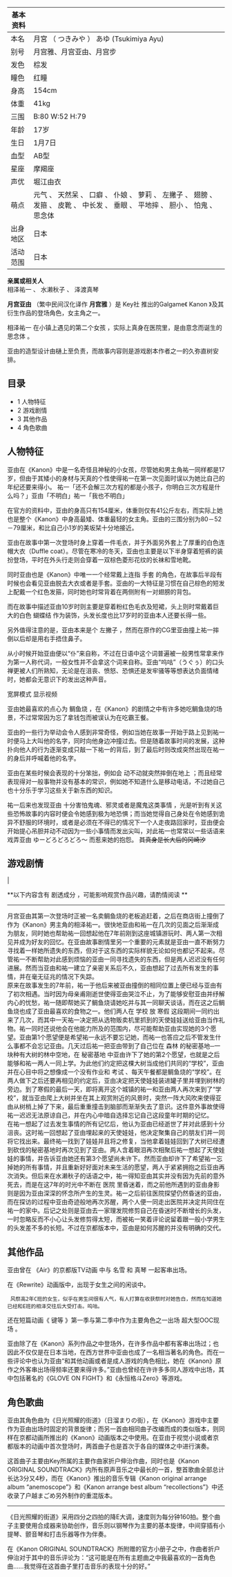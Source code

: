|  **基本资料**  ||
|---|---|
|本名  |  月宮  （  つきみや  ）  あゆ  (Tsukimiya Ayu)   |
|别号  |  月宫雅、月宫亚由、月宫步   |
|发色  |  棕发   |
|瞳色  |  红瞳   |
|身高  |  154cm   |
|体重  |  41kg   |
|三围  |  B:80 W:52 H:79   |
|年龄  |  17岁   |
|生日  |  1月7日   |
|血型  |  AB型   |
|星座  |  摩羯座   |
|声优  |  堀江由衣   |
|萌点  |  元气  、  天然呆  、  口癖  、  仆娘  、  萝莉  、  左撇子  、  翅膀  、  发箍  、  皮靴  、  中长发  、  垂眼  、  平地摔  、  胆小  、  怕鬼  、  思念体   |
|出身地区  |  日本   |
|活动范围  |  日本   |
**亲属或相关人**  
相泽祐一  、  水濑秋子  、  泽渡真琴  
  
**月宫亚由** （繁中民间汉化译作 **月宫雅** ）是  Key社  推出的Galgame《  Kanon  》及其衍生作品的登场角色，女主角之一。

相泽祐一  在小镇上遇见的第二个女孩  ，实际上真身在医院里，是由意念而诞生的  思念体  。

亚由的造型设计由樋上至负责，而故事内容则是游戏剧本作者之一的久弥直树安排。

##  目录

  * 1  人物特征 
  * 2  游戏剧情 
  * 3  其他作品 
  * 4  角色歌曲 

##  人物特征

亚由在《Kanon》中是一名奇怪且神秘的小女孩，尽管她和男主角祐一同样都是17岁，但由于其矮小的身材与天真的个性使得祐一在第一次见面时误以为她比自己的年纪还要来得小。
祐一「还不会解三次方程的都是小孩子，你明白三次方程是什么吗？」亚由「不明白」祐一「我也不明白」

在官方的资料中，亚由的身高只有154厘米，体重则仅有41公斤左右，而实际上她也是整个《Kanon》中身高最矮、体重最轻的女主角。亚由的三围分别为80－52－79厘米，和比自己小1岁的美坂栞十分地接近。

亚由在故事中第一次登场时身上穿着一件毛衣，并于外面另外套上了厚重的白色连帽大衣（Duffle
coat）。尽管在寒冷的冬天，亚由也主要是以下半身穿着短裤的装扮登场，平时在外头行走则会穿着一双棕色菱形花纹的长袜和雪地靴。

同时亚由也是《Kanon》中唯一一个经常戴上连指  手套
的角色，在故事后半段有时候也会看见亚由脱去大衣或者是手套。亚由的一大特征是习惯在自己棕色的短发上配戴一个红色发箍，同时她也时常背着在两侧附有一对翅膀的背包。

而在故事中描述亚由10岁时则主要是穿着粉红色毛衣及短裙，头上则时常戴着巨大的白色  蝴蝶结  作为装饰，头发长度也比17岁时的亚由本人还要长得一些。

另外值得注意的是，亚由本来是个  左撇子  ，然而在原作的CG里亚由撞上祐一摔倒以后却是用右手捂住鼻子。

从小时候开始亚由便以“仆”来自称，不过在日语中这个词普遍被一般男性常拿来作为第一人称代词，一般女性并不会拿这个词来自称。亚由“呜咕”（うぐぅ）的口头禅更被人们所熟知，无论是在沮丧、愤怒、恐惧还是发牢骚等等想表达负面情绪时，她都会无意识下的发出这种声音。

宽屏模式  显示视频

亚由她最喜欢的点心为  鲷鱼烧  ，在《Kanon》的剧情之中有许多她吃鲷鱼烧的场景，不过常常因为忘了拿钱包而被误认为在吃霸王餐。

亚由的一些行为举动会令人感到非常奇怪，例如当她在故事一开始于路上见到祐一时便马上大叫他的名字，同时向他身边冲撞过去。但是随着故事时间的发展，这种扑向他人的行为逐渐变成只敲一下祐一的背后，到了最后时则改成突然出现在祐一的身后并呼喊着他的名字。

亚由在某些时候会表现的十分笨拙，例如会  动不动就突然摔倒在地上
；而且经常表现得对一般事物并没有基本的常识，例如她不知道什么是移动电话，不过她自己也十分乐于学习这些关于新东西的知识。

祐一后来也发现亚由  十分害怕鬼魂、邪灵或者是魔鬼这类事情
，光是听到有关这些恐怖故事的内容时便会令她感到极为地恐惧；而当她觉得自己身处在令她感到诡异不舒服的环境时，或者是必须在不得已的情况下一个人走夜路回家时，亚由便会开始提心吊胆并动不动因为一些小事情而发出尖叫，对此祐一也常常以一些话语来戏弄亚由
ゆーどろどろどろ～  而惹来她的抱怨。 ~~其真身是长大后的冈崎汐~~

##  游戏剧情

|

**以下内容含有 剧透成分  ，可能影响观赏作品兴趣，请酌情阅读 **  
  
---  
月宫亚由其第一次登场时正被一名卖鲷鱼烧的老板追赶着，之后在商店街上撞倒了作为《Kanon》男主角的相泽祐一。很快地亚由和祐一在几次的见面之后渐渐成为朋友，同时她也帮助祐一回想起他在7年前刚到这座城镇游玩时、两人第一次相见并成为好友的回忆。在亚由故事剧情里另一个重要的元素就是亚由一直不断努力寻找着一样她所遗失的东西，但对于这东西的实际样貌无论如何也都记不起来。尽管祐一不断帮助对此感到烦恼的亚由一同寻找遗失的东西，但是两人迟迟没有任何进展。然而当亚由和祐一建立了亲密关系后不久，亚由想起了过去所有发生的事情，并在毫无征兆的情况下失踪。
</br>
原来在故事发生的7年前，祐一于他后来被亚由撞倒的相同位置上便已经与亚由有了初次相遇。当时因为母亲甫刚逝世使得亚由哭泣不止，为了能够安慰亚由并纾解内心的忧愁，祐一随即帮她买了鲷鱼烧请她吃并与其一同聊天谈话，而在这之后鲷鱼烧也成了亚由最喜欢的食物之一。他们两人在
学校  放  寒假
这段期间一同约出来了几次，而其中一天祐一决定把从选物贩卖机里抓到的天使娃娃送给亚由当作礼物。祐一同时还说他会在他能力所及的范围内，尽可能帮助亚由实现她的3个愿望。亚由第1个愿望便是希望祐一永远不要忘记她，而祐一也答应之后不管发生什么事都不会忘记亚由。几天过后祐一把亚由带到了自己位在
森林  的秘密基地─一块种有大树的林中空地，在  秘密基地
中亚由许下了她的第2个愿望，也就是之后能够和祐一两人一同上学。为此他们约定把这棵大树当成他们共同的“学校”，亚由并在心目中将之想像成一个没有作业和  考试
、每天午餐都是鲷鱼烧的“学校”。在两人做下之后还要再相见的约定后，亚由决定把天使娃娃装进罐子里并埋到树林的旁边。到了寒假的最后一天，即将离开这个城镇的祐一和亚由两人再次来到了“学校”，就当亚由爬上大树并坐在其上观赏附近的风景时，突然一阵大风吹来使得亚由从树梢上掉了下来，最后重重撞击到脑部而渐渐失去了意识。这件意外事故使得祐一迟迟无法原谅自己，并在内心中暗自选择忘记自己这段童年时期的记忆。
</br>
在祐一想起了过去发生事情的所有记忆后，他认为亚由已经逝世了并对此感到十分沮丧。这时祐一回想起了亚由埋起来的天使娃娃，他决定聚集自己的朋友们并一同将它找出来。最终祐一找到了娃娃并且将之修复，当他拿着娃娃回到了大树已经遭到砍伐的秘密基地时再次见到了亚由。两人含着眼泪再次相聚后祐一想起了天使娃娃的事情，并告诉亚由她还有第3个愿望尚未许下。然而亚由却许下了希望祐一忘掉她的所有事情，并且重新好好面对未来生活的愿望，两人于紧紧拥抱之后亚由再次消失。但后来在水濑秋子的话语之中，祐一得知亚由其实并没有因为先前的意外死去，而是在这7年的时光中不断在
医院
里昏迷着，而之前他所遇到的亚由身影则是因为亚由深深的怀念所产生的生灵。祐一之后前往医院探望仍然昏迷的亚由，而在探访的过程中亚由奇迹般地再次苏醒，两个人便一同走出医院并决定共同住在祐一的家中。后记之处则是亚由去一家理发院修剪自己在昏迷时不断增长的头发，一时忽略反而不小心让头发修剪得太短，而被祐一笑着评论说留着跟一般小学男生的头发差不多的长短。不过在京都版本中，亚由是如何苏醒的并没有明确的交代。
</br>  
  
##  其他作品

亚由曾在  《Air》的京都版TV动画  中与  名雪  和  真琴  一起客串出场。

在《Rewrite》动画版中，出现于女生之间的闲谈中。

     风祭高2年C班的女生，似乎在男生间很有人气，有人打算在收获祭时对她告白，然而在知道她已经和E班的相泽交往后大受打击。呜咕。 

还在短篇动画《  键等  》第一季与第二季中作为主要角色之一出场  超大型OOC现场  。

亚由除了在《Kanon》系列作品之中登场外，在许多作品中都有客串出场过；也因此不仅仅是在日本当地，在西方世界中亚由也成了一名相当著名的角色。而在一些评论中也认为亚由“和其他动画或者是成人游戏的角色相比，她在《Kanon》原作之外客串出场得频率还要来得许多。”亚由也曾经在许许多多同人游戏中出场，其中包括著名的《GLOVE
ON FIGHT》和《永恒格斗Zero》等游戏。

##  角色歌曲

亚由其角色曲为《日光照耀的街道》（日溜まりの街），在《Kanon》游戏中主要作为亚由出场时固定的背景旋律；而另一首由相同曲子改编而成的类似版本，则同样在京都动画所推出的《Kanon》动画版本之中使用。在亚由于视觉小说或者京都版本的动画中首次登场时，两首曲子也是首次于各自的媒体之中进行演奏。

这首曲子主要由Key所属的主要作曲家折户伸治作曲，同时也是《Kanon ORIGINAL
SOUNDTRACK》内所有原声音乐之中最长的一首，整首歌曲全部总计长达3分又4秒，而在《Kanon》推出的音乐专辑《Kanon original
arrange album “anemoscope”》和《Kanon arrange best album
“recollections”》中还收录了户越まごめ另外制作的重混版本。

* * *

《日光照耀的街道》采用四分之四拍的降E大调，速度则为每分钟160拍。整个曲子主要使用合成器来协助创作，音乐则以钢琴作为主要的基本旋律，中间穿插有小提琴、颤音琴和打击乐器等作为伴奏。

在《Kanon ORIGINAL
SOUNDTRACK》所附赠的官方小册子之中，作曲者折户伸治对于其中的音乐评论为：“这可能是在所有主题曲之中我最喜欢的一首角色曲……我觉得在这首曲子里打击音乐的表现十分的好。”


